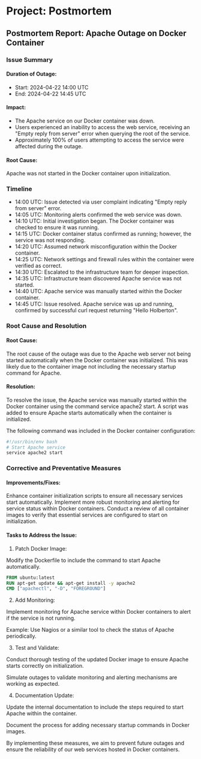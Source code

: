 # Project: Postmortem

## Postmortem Report: Apache Outage on Docker Container

### Issue Summary
#### Duration of Outage:
* Start: 2024-04-22 14:00 UTC
* End: 2024-04-22 14:45 UTC

#### Impact:
* The Apache service on our Docker container was down.
* Users experienced an inability to access the web service, receiving an "Empty reply from server" error when querying the root of the service.
* Approximately 100% of users attempting to access the service were affected during the outage.

#### Root Cause:
Apache was not started in the Docker container upon initialization.


### Timeline
* 14:00 UTC: Issue detected via user complaint indicating "Empty reply from server" error.
* 14:05 UTC: Monitoring alerts confirmed the web service was down.
* 14:10 UTC: Initial investigation began. The Docker container was checked to ensure it was running.
* 14:15 UTC: Docker container status confirmed as running; however, the service was not responding.
* 14:20 UTC: Assumed network misconfiguration within the Docker container.
* 14:25 UTC: Network settings and firewall rules within the container were verified as correct.
* 14:30 UTC: Escalated to the infrastructure team for deeper inspection.
* 14:35 UTC: Infrastructure team discovered Apache service was not started.
* 14:40 UTC: Apache service was manually started within the Docker container.
* 14:45 UTC: Issue resolved. Apache service was up and running, confirmed by successful curl request returning "Hello Holberton".


### Root Cause and Resolution
#### Root Cause:
The root cause of the outage was due to the Apache web server not being started automatically when the Docker container was initialized.
This was likely due to the container image not including the necessary startup command for Apache.

#### Resolution:
To resolve the issue, the Apache service was manually started within the Docker container using the command service apache2 start.
A script was added to ensure Apache starts automatically when the container is initialized. 

The following command was included in the Docker container configuration:
```bash
#!/usr/bin/env bash
# Start Apache service
service apache2 start
```

### Corrective and Preventative Measures
#### Improvements/Fixes:
Enhance container initialization scripts to ensure all necessary services start automatically.
Implement more robust monitoring and alerting for service status within Docker containers.
Conduct a review of all container images to verify that essential services are configured to start on initialization.

#### Tasks to Address the Issue:
1. Patch Docker Image:

Modify the Dockerfile to include the command to start Apache automatically.
```dockerfile
FROM ubuntu:latest
RUN apt-get update && apt-get install -y apache2
CMD ["apachectl", "-D", "FOREGROUND"]
```

2. Add Monitoring:

Implement monitoring for Apache service within Docker containers to alert if the service is not running.

Example: Use Nagios or a similar tool to check the status of Apache periodically.

3. Test and Validate:

Conduct thorough testing of the updated Docker image to ensure Apache starts correctly on initialization.

Simulate outages to validate monitoring and alerting mechanisms are working as expected.

4. Documentation Update:

Update the internal documentation to include the steps required to start Apache within the container.

Document the process for adding necessary startup commands in Docker images.


By implementing these measures, we aim to prevent future outages and ensure the reliability of our web services hosted in Docker containers.
